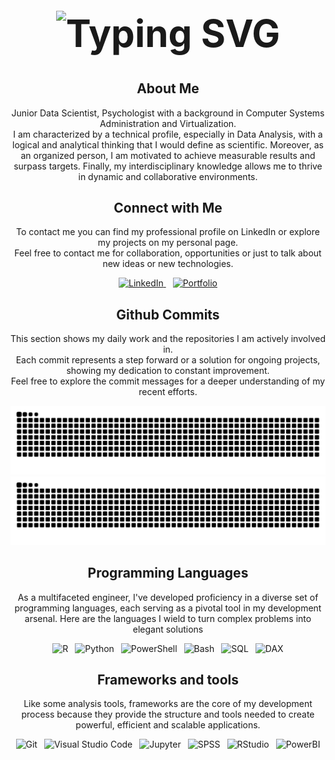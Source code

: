 <!--
Based on:
    https://dev.to/zanepearton/creating-an-engaging-github-profile-a-step-by-step-guide-4hfl
-->

<div align="center">
    <h1 style="font-size: 60px;">
        <img src="https://readme-typing-svg.herokuapp.com?font=Fira+Code&pause=500&duration=2000&color=F7007A&size=38&center=true&random=false&width=635&height=60&lines=Hi!;I'm+Alvaro+Manzanas;Welcome+to+my+GitHub" alt="Typing SVG" />
    </h1>
</div>

<div align="center">
    <h2>About Me</h2>
    <p>
        Junior Data Scientist, Psychologist with a background in Computer Systems Administration and Virtualization.<br>
		I am characterized by a technical profile, especially in Data Analysis, with a logical and analytical thinking that I would define as scientific. 
		Moreover, as an organized person, I am motivated to achieve measurable results and surpass targets.
		Finally, my interdisciplinary knowledge allows me to thrive in dynamic and collaborative environments.
    </p>
</div>

<div align="center">
    <h2 align="center" class="section-heading">Connect with Me</h2>
    <p>
    To contact me you can find my professional profile on LinkedIn or explore my projects on my personal page. <br />Feel free to contact me for collaboration, opportunities or just to talk about new ideas or new technologies.
    </p>
    <div align="center">
        <a href="https://www.linkedin.com/in/alvaromanzanas/">
            <img alt="LinkedIn" src="https://img.shields.io/badge/Alvaro%20Manzanas-%23AFEEEE?style=for-the-badge&logo=linkedin&logoColor=navy">
        </a>&ensp;
        <a href="https://almanzanas.github.io/">
            <img alt="Portfolio" src="https://img.shields.io/badge/Alvaro%20Manzanas-grey?style=for-the-badge&logo=html5&logoColor=white">
        </a>
    </div>
    <div align="center">
        <h2>Github Commits</h2>
        <p>
        This section shows my daily work and the repositories I am actively involved in. <br />Each commit represents a step forward or a solution for ongoing projects, showing my dedication to constant improvement. <br />Feel free to explore the commit messages for a deeper understanding of my recent efforts.
        </p>
<!--
        <picture>
            <source media="(prefers-color-scheme: dark)" srcset="https://github.com/almanzanas/almanzanas/blob/output/github-contribution-grid-snake-dark.svg">
            <source media="(prefers-color-scheme: light)" srcset="https://github.com/almanzanas/almanzanas/blob/output/github-contribution-grid-snake.svg">
            <img alt="github contribution grid snake animation" src="https://github.com/almanzanas/almanzanas/blob/output/github-contribution-grid-snake.svg" style="visibility:visible;max-width:100%;">
        </picture>
-->
        <img src="https://github.com/almanzanas/almanzanas/blob/output/github-contribution-grid-snake-dark.svg#gh-dark-mode-only" alt="GitHub Contribution Grid Snake Animation Dark Mode"/>
        <img src="https://github.com/almanzanas/almanzanas/blob/output/github-contribution-grid-snake.svg#gh-light-mode-only" alt="GitHub Contribution Grid Snake Animation Light Mode"/>
    </div>
    <h2 align="center" class="section-heading">Programming Languages</h2>
    <p> As a multifaceted engineer, I've developed proficiency in a diverse set of programming languages, each serving as a pivotal tool in my development arsenal. Here are the languages I wield to turn complex problems         into elegant solutions</p>
    <div align="center">
	<img alt="R" src="https://img.shields.io/badge/r?style=for-the-badge&logo=r&logoColor=white">&ensp;
        <img alt="Python" src="https://img.shields.io/badge/Python-azure?style=for-the-badge&logo=python&logoColor=black">&ensp;
        <img alt="PowerShell" src="https://img.shields.io/badge/PowerShell-%23191970?style=for-the-badge&logo=powershell&logoColor=white">&ensp;
        <img alt="Bash" src="https://img.shields.io/badge/Bash-%234B0082?style=for-the-badge&logo=debian&logoColor=white">&ensp;
        <img alt="SQL" src="https://img.shields.io/badge/SQL-darkmagenta?style=for-the-badge&logo=mariadb&logoColor=pink">&ensp;
        <img alt="DAX" src="https://img.shields.io/badge/DAX-aqua?style=for-the-badge&logo=power%20bi&logoColor=black">
    </div>
<!--
    <h2 align="center" class="section-heading">Cloud Technologies</h2>
    <p>
    </p>
    <div align="center">
        <img src="https://img.shields.io/badge/AWS-FF9900?style=for-the-badge&logo=amazonaws&logoColor=white" alt="AWS" />
        <img src="https://img.shields.io/badge/Azure-0089D6?style=for-the-badge&logo=microsoftazure&logoColor=white" alt="Azure"/>
        <img src="https://img.shields.io/badge/GCP-4285F4?style=for-the-badge&logo=googlecloud&logoColor=white" alt="GCP"/>
        <img src="https://img.shields.io/badge/Docker-2496ED?style=for-the-badge&logo=docker&logoColor=white" alt="Docker"/>
    </div>
-->
    <h2 align="center" class="section-heading">Frameworks and tools</h2>
    <p>
        Like some analysis tools, frameworks are the core of my development process because they provide the structure and tools needed to create powerful, efficient and scalable applications.
    </p>
    <div align="center">
        <img src="https://img.shields.io/badge/Git-F05032?style=for-the-badge&logo=git&logoColor=white" alt="Git"/>&ensp;
        <img src="https://img.shields.io/badge/Visual%20Studio%20Code-%23007ACC?style=for-the-badge&logo=visualstudiocode&logoColor=white" alt="Visual Studio Code"/>&ensp;
        <img alt="Jupyter" src="https://img.shields.io/badge/Notebook-gold?style=for-the-badge&logo=jupyter&logoColor=black"/>&ensp;
        <!-- <img src="https://img.shields.io/badge/Docker-2496ED?style=for-the-badge&logo=docker&logoColor=white" alt="Docker"/>&ensp; -->
        <img alt="SPSS" src="https://img.shields.io/badge/SPSS-%23800000?style=for-the-badge&logo=ibm&logoColor=white"/>&ensp;
	<img alt="RStudio" src="https://img.shields.io/badge/RStudio-lightblue?style=for-the-badge&logo=rstudioide&logoColor=black"/>&ensp;
        <img alt="PowerBI" src="https://img.shields.io/badge/PowerBI-%23191970?style=for-the-badge&logo=powerbi"/>
    </div>
</div>
